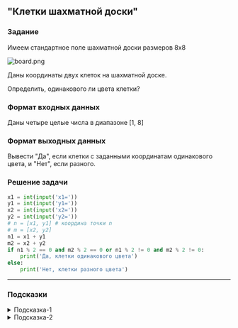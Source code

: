 ## "Клетки шахматной доски"

### Задание

Имеем стандартное поле шахматной доски размеров 8x8

![board.png](img/board.png)

Даны координаты двух клеток на шахматной доске.

Определить, одинакового ли цвета клетки?

### Формат входных данных

Даны четыре целые числа в диапазоне [1, 8]

### Формат выходных данных

Вывести "Да", если клетки с заданными координатам одинакового цвета, и "Нет", если разного.

### Решение задачи

```python
x1 = int(input('x1='))
y1 = int(input('y1='))
x2 = int(input('x2='))
y2 = int(input('y2='))
# n = [x1, y1] # координа точки n
# m = [x2, y2]
n1 = x1 + y1
m2 = x2 + y2
if n1 % 2 == 0 and m2 % 2 == 0 or n1 % 2 != 0 and m2 % 2 != 0:
    print('Да, клетки одинакового цвета')
else:
    print('Нет, клетки разного цвета')
```
 
---

### Подсказки

<details>
<summary>Подсказка-1</summary>
Условие для проверки четности числа:

```python
n % 2 == 0
```

</details>

<details>
<summary>Подсказка-2</summary>
Сумма двух нечетных чисел, всегда четная.
</details>

